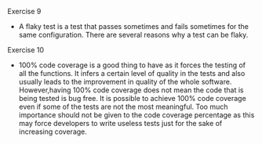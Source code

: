 Exercise 9
- A flaky test is a test that passes sometimes and fails sometimes for the same configuration. There are several reasons why a test can be flaky.  

Exercise 10
- 100% code coverage is a good thing to have as it forces the testing of all the functions. It infers a certain level of quality in the tests and also usually leads to the improvement in quality of the whole software. However,having 100% code coverage does not mean the code that is being tested is bug free. It is possible to achieve 100% code coverage even if some of the tests are not the most meaningful. Too much importance should not be given to the code coverage percentage as this may force developers to write useless tests just for the sake of increasing coverage.


